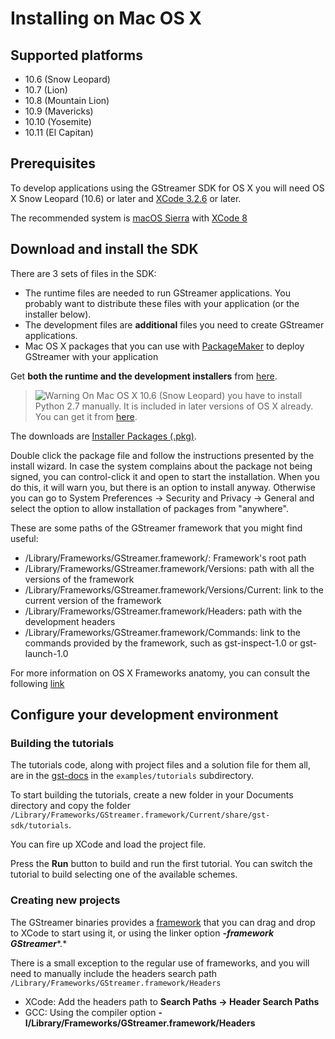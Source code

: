 #  Installing on Mac OS X

## Supported platforms

 *  10.6 (Snow Leopard)
 *  10.7 (Lion)
 *  10.8 (Mountain Lion)
 *  10.9 (Mavericks)
 *  10.10 (Yosemite)
 *  10.11 (El Capitan)

## Prerequisites

To develop applications using the GStreamer SDK for OS X you will need
OS X Snow Leopard (10.6) or later and
[XCode 3.2.6](https://developer.apple.com/devcenter/mac/index.action) or
later.

The recommended system is [macOS Sierra](http://www.apple.com/macosx/) with
[XCode 8](https://developer.apple.com/xcode/)

## Download and install the SDK

There are 3 sets of files in the SDK:

  - The runtime files are needed to run GStreamer applications. You
    probably want to distribute these files with your application (or
    the installer below).
  - The development files are **additional** files you need to create
    GStreamer applications.
  - Mac OS X packages that you can use
    with [PackageMaker](https://developer.apple.com/library/mac/#documentation/DeveloperTools/Conceptual/PackageMakerUserGuide/Introduction/Introduction.html)
    to deploy GStreamer with your application

Get **both the runtime and the development installers** from [here](https://gstreamer.freedesktop.org/data/pkg/osx/).


> ![Warning](images/icons/emoticons/warning.png)
> On Mac OS X 10.6 (Snow Leopard) you have to install Python 2.7 manually. It is included in later versions of OS X already. You can get it from [here](http://www.python.org/getit).

The downloads are
[Installer Packages
(.pkg)](http://en.wikipedia.org/wiki/Installer_%28Mac_OS_X%29).

Double click the package file and follow the instructions presented by
the install wizard. In case the system complains about the package not
being signed, you can control-click it and open to start the
installation. When you do this, it will warn you, but there is an option
to install anyway. Otherwise you can go to System Preferences → Security
and Privacy → General and select the option to allow installation of
packages from "anywhere".


These are some paths of the GStreamer framework that you might find
useful:

  - /Library/Frameworks/GStreamer.framework/: Framework's root path
  - /Library/Frameworks/GStreamer.framework/Versions: path with all the
    versions of the framework
  - /Library/Frameworks/GStreamer.framework/Versions/Current: link to
    the current version of the framework
  - /Library/Frameworks/GStreamer.framework/Headers: path with the
    development headers
  - /Library/Frameworks/GStreamer.framework/Commands: link to the
    commands provided by the framework, such as gst-inspect-1.0 or
    gst-launch-1.0

For more information on OS X Frameworks anatomy, you can consult the
following [link](https://developer.apple.com/library/mac/#documentation/MacOSX/Conceptual/BPFrameworks/Concepts/FrameworkAnatomy.html)

## Configure your development environment

### Building the tutorials

The tutorials code, along with project files and a solution file for
them all, are in the
[gst-docs](https://cgit.freedesktop.org/gstreamer/gst-docs/) in the
`examples/tutorials` subdirectory.

To start building the tutorials, create a new folder in your Documents
directory and copy the
folder `/Library/Frameworks/GStreamer.framework/Current/share/gst-sdk/tutorials`.

You can fire up XCode and load the project file.

Press the **Run** button to build and run the first tutorial. You can
switch the tutorial to build selecting one of the available schemes.

### Creating new projects

The GStreamer binaries provides a
[framework](https://developer.apple.com/library/mac/#documentation/MacOSX/Conceptual/BPFrameworks/Tasks/IncludingFrameworks.html)
that you can drag and drop to XCode to start using it, or using the
linker option ***-framework GStreamer****.*

There is a small exception to the regular use of frameworks, and you
will need to manually include the headers search
path  `/Library/Frameworks/GStreamer.framework/Headers`

  - XCode: Add the headers path to **Search Paths → Header Search
    Paths**
  - GCC: Using the compiler
    option **-I/Library/Frameworks/GStreamer.framework/Headers**
